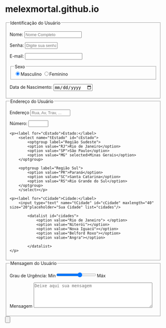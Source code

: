 # melexmortal.github.io
<html lang="pt-br">
<head>
<title>FORMs</title>

</head> 

<body>
    <form method="post" id="fContato" action="mailto:jefferson.moreira7@etec.sp.gov.br" oninput="calc_total();">

<fieldset id="usuario"><legend>Identificação do Usuário</legend>
    <p>Nome: <input type="text" name="tNome" id="cNome" size="20" maxlength="30" placeholder="Nome Completo"/></p>
    <p>Senha: <input type="password" name="tSenha" id="cSenha" size="10" maxlength="10" placeholder="Digite sua senha"/> </p>
    <p>E-mail: <input type="email" name="tEmail" id="cEmail" size="20" maxlength="40"/> </p>
        <fieldset id=sexo><legend>Sexo</legend>
            <input type="radio" name="tSexo" id="cMasc" checked/><label for="cMasc">Masculino</label>
            <input type="radio" name="tSexo" id="cFem"/><label for="cFem">Feminino</label> 
        </fieldset>
    <p>Data de Nascimento: <input type="date" name="tNasc" id="cNasc"/> </p>
</fieldset>

<fieldset id="endereco"><legend>Endereço do Usuário</legend>
    <p><label for="cRua"> Endereço</label> <input type="text" name="tRua" id="cRua" size="13" maxlength="80" placeholder="Rua, Av, Trav, ..."/></p>
    <p><label for="cNum"> Número: </label><input type="number" name="tNum" id="cNum" min="0" max="999"/></p>

    <p><label for="cEstado">Estado:</label>
        <select name="tEstado" id="cEstado">
            <optgroup label="Região Sudeste">
            <option value="RJ">Rio de Janeiro</option>
            <option value="SP">São Paulo</option>
            <option value="MG" selected>Minas Gerais</option>
        </optgroup>
        
        <optgroup label="Região Sul">
            <option value="PR">Paraná</option>
            <option value="SC">Santa Catarina</option>
            <option value="RS">Rio Grande do Sul</option>
        </optgroup>
        </select></p>

    <p><label for="cCidade">Cidade:</label>
        <input type="text" name="tCidade" id="cCidade" maxlength="40" size="20"placeholder="Sua Cidade" list="cidades"/>

            <datalist id="cidades">
                <option value="Rio de Janeiro"> </option>
                <option value="Niterói"></option>
                <option value="Nova Iguacú"></option>
                <option value="Belford Roxo"></option>
                <option value="Angra"></option>

            </datalist>
    </p>

    
</fieldset>

<fieldset id="mensagem"><legend>Mensagem do Usuário</legend>
    <p><label for="cUrg">Grau de Urgência: </label>
        Mín<input type="range" name="tUrg" id="cUrg" min="0" max="10" step="2"/>Máx
    </p>
    <p> <label for="cMsg">Mensagem</label>
        <textarea name="tMsg" id="cMsg" cols="45" rows="5" maxlength="150" placeholder="Deixe aqui sua mensagem"></textarea> 
    </p>
    
</fieldset>


<input type="submit" value=""/>

</form>

</body>


</html>
